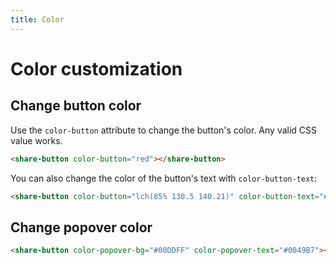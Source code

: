 ```yaml
---
title: Color
---
```


# Color customization

## Change button color

Use the `color-button` attribute to change the button's color. Any valid CSS value works.

```html
<share-button color-button="red"></share-button>
```

<div class="sb-container">
    <share-button color-button-bg="red"></share-button>
</div>


You can also change the color of the button's text with `color-button-text`:

```html
<share-button color-button="lch(85% 130.5 140.21)" color-button-text="#000"></share-button>
```

<div class="sb-container">
    <share-button color-button-bg="lch(85% 130.5 140.21)" color-button-text="#000"></share-button>
</div>

## Change popover color

```html
<share-button color-popover-bg="#00DDFF" color-popover-text="#0049B7"></share-button>
```

<div class="sb-container">
    <share-button color-popover-bg="#00DDFF" color-popover-text="#0049B7"></share-button>
</div>

<script setup>
    import {onMounted} from 'vue'

    onMounted(() => {
        import("@royalfig/share-button")
    })
</script>